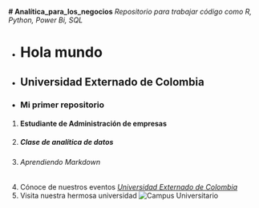 **# Analítica_para_los_negocios**
*Repositorio para trabajar código como R, Python, Power Bi, SQL*
* # Hola mundo 
* ## Universidad Externado de Colombia
* ### Mi primer repositorio
1. #### Estudiante de Administración de empresas 
2. ##### Clase de analítica de datos 
3. ###### Aprendiendo Markdown
4. Cónoce de nuestros eventos [*Universidad Externado de Colombia*](https://www.uexternado.edu.co/)
5. Visita nuestra hermosa universidad ![*Campus Universitario*](https://www.uexternado.edu.co/wp-content/uploads/2024/03/foto-1-9.jpg)
